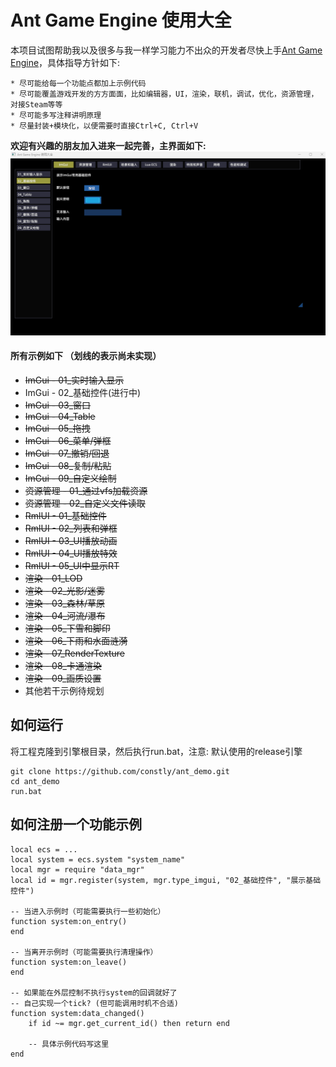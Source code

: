 # Ant Game Engine 使用大全
本项目试图帮助我以及很多与我一样学习能力不出众的开发者尽快上手[Ant Game Engine](https://github.com/ejoy/ant)，具体指导方针如下:
```
* 尽可能给每一个功能点都加上示例代码
* 尽可能覆盖游戏开发的方方面面，比如编辑器，UI，渲染，联机，调试，优化，资源管理，对接Steam等等
* 尽可能多写注释讲明原理
* 尽量封装+模块化，以便需要时直接Ctrl+C, Ctrl+V
```

**欢迎有兴趣的朋友加入进来一起完善，主界面如下:**
![界面预览](./img/icon.png)

#### 所有示例如下 （划线的表示尚未实现）
* ~~ImGui - 01_实时输入显示~~
* ImGui - 02_基础控件(进行中)
* ~~ImGui - 03_窗口~~
* ~~ImGui - 04_Table~~
* ~~ImGui - 05_拖拽~~
* ~~ImGui - 06_菜单/弹框~~
* ~~ImGui - 07_撤销/回退~~
* ~~ImGui - 08_复制/粘贴~~
* ~~ImGui - 09_自定义绘制~~
* ~~资源管理 - 01_通过vfs加载资源~~
* ~~资源管理 - 02_自定义文件读取~~
* ~~RmlUI - 01_基础控件~~
* ~~RmlUI - 02_列表和弹框~~
* ~~RmlUI - 03_UI播放动画~~
* ~~RmlUI - 04_UI播放特效~~
* ~~RmlUI - 05_UI中显示RT~~
* ~~渲染 - 01_LOD~~
* ~~渲染 - 02_光影/迷雾~~
* ~~渲染 - 03_森林/草原~~
* ~~渲染 - 04_河流/瀑布~~
* ~~渲染 - 05_下雪和脚印~~
* ~~渲染 - 06_下雨和水面涟漪~~
* ~~渲染 - 07_RenderTexture~~
* ~~渲染 - 08_卡通渲染~~
* ~~渲染 - 09_画质设置~~
* 其他若干示例待规划


## 如何运行
将工程克隆到引擎根目录，然后执行run.bat，注意: 默认使用的release引擎
```
git clone https://github.com/constly/ant_demo.git
cd ant_demo
run.bat 
```


## 如何注册一个功能示例
```
local ecs = ...
local system = ecs.system "system_name"
local mgr = require "data_mgr"
local id = mgr.register(system, mgr.type_imgui, "02_基础控件", "展示基础控件")

-- 当进入示例时（可能需要执行一些初始化）
function system:on_entry()
end

-- 当离开示例时（可能需要执行清理操作）
function system:on_leave()
end

-- 如果能在外层控制不执行system的回调就好了
-- 自己实现一个tick? (但可能调用时机不合适)
function system:data_changed()
    if id ~= mgr.get_current_id() then return end 

    -- 具体示例代码写这里
end
```